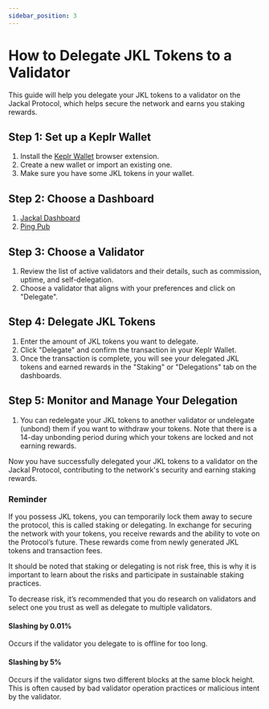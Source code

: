 ```yaml
---
sidebar_position: 3
---
```


# How to Delegate JKL Tokens to a Validator

This guide will help you delegate your JKL tokens to a validator on the Jackal Protocol, which helps secure the network and earns you staking rewards.

## Step 1: Set up a Keplr Wallet

1. Install the [Keplr Wallet](https://wallet.keplr.app/) browser extension.
2. Create a new wallet or import an existing one.
3. Make sure you have some JKL tokens in your wallet.

## Step 2: Choose a Dashboard

1. [Jackal Dashboard](https://app.jackalprotocol.com/)
2. [Ping Pub](https://ping.pub/jackal/staking)

## Step 3: Choose a Validator

1. Review the list of active validators and their details, such as commission, uptime, and self-delegation.
2. Choose a validator that aligns with your preferences and click on "Delegate".

## Step 4: Delegate JKL Tokens

1. Enter the amount of JKL tokens you want to delegate.
2. Click "Delegate" and confirm the transaction in your Keplr Wallet.
3. Once the transaction is complete, you will see your delegated JKL tokens and earned rewards in the "Staking" or "Delegations" tab on the dashboards.

## Step 5: Monitor and Manage Your Delegation

1. You can redelegate your JKL tokens to another validator or undelegate (unbond) them if you want to withdraw your tokens. Note that there is a 14-day unbonding period during which your tokens are locked and not earning rewards.

Now you have successfully delegated your JKL tokens to a validator on the Jackal Protocol, contributing to the network's security and earning staking rewards.

### Reminder 
If you possess JKL tokens, you can temporarily lock them away to secure the protocol, this is called staking or delegating. In exchange for securing the network with your tokens, you receive rewards and the ability to vote on the Protocol’s future. These rewards come from newly generated JKL tokens and transaction fees.

It should be noted that staking or delegating is not risk free, this is why it is important to learn about the risks and participate in sustainable staking practices.

To decrease risk, it’s recommended that you do research on validators and select one you trust as well as delegate to multiple validators.

#### Slashing by 0.01%
Occurs if the validator you delegate to is offline for too long.

#### Slashing by 5%

Occurs if the validator signs two different blocks at the same block height. This is often caused by bad validator operation practices or malicious intent by the validator.
